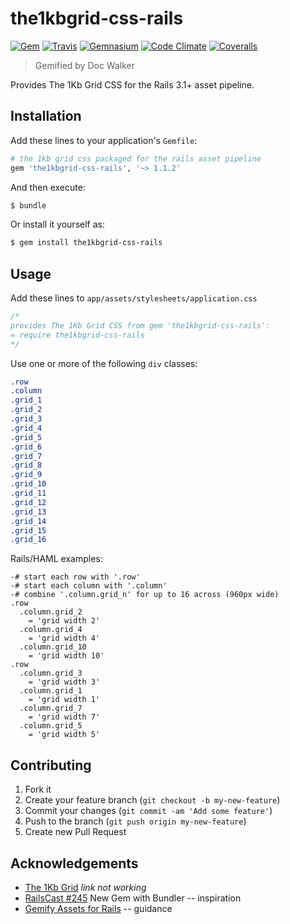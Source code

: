 # the1kbgrid-css-rails
[![Gem](http://img.shields.io/gem/v/the1kbgrid-css-rails.svg?style=flat)][gem]
[![Travis](https://img.shields.io/travis/jhx/gem-the1kbgrid-css-rails.svg?style=flat)][travis]
[![Gemnasium](http://img.shields.io/gemnasium/jhx/gem-the1kbgrid-css-rails.svg?style=flat)][gemnasium]
[![Code Climate](http://img.shields.io/codeclimate/github/jhx/gem-the1kbgrid-css-rails.svg?style=flat)][code climate]
[![Coveralls](http://img.shields.io/coveralls/jhx/gem-the1kbgrid-css-rails.svg?style=flat)][coveralls]

[gem]:          https://rubygems.org/gems/the1kbgrid-css-rails
[travis]:       https://travis-ci.org/jhx/gem-the1kbgrid-css-rails
[gemnasium]:    https://gemnasium.com/jhx/gem-the1kbgrid-css-rails
[code climate]: https://codeclimate.com/github/jhx/gem-the1kbgrid-css-rails
[coveralls]:    https://coveralls.io/r/jhx/gem-the1kbgrid-css-rails

> Gemified by Doc Walker

Provides The 1Kb Grid CSS for the Rails 3.1+ asset pipeline.

## Installation

Add these lines to your application's `Gemfile`:

```rb
# the 1kb grid css packaged for the rails asset pipeline
gem 'the1kbgrid-css-rails', '~> 1.1.2'
```

And then execute:

```sh
$ bundle
```

Or install it yourself as:

```sh
$ gem install the1kbgrid-css-rails
```

## Usage

Add these lines to `app/assets/stylesheets/application.css`

```css
/*
provides The 1Kb Grid CSS from gem 'the1kbgrid-css-rails':
= require the1kbgrid-css-rails
*/
```

Use one or more of the following `div` classes:

```css
.row
.column
.grid_1
.grid_2
.grid_3
.grid_4
.grid_5
.grid_6
.grid_7
.grid_8
.grid_9
.grid_10
.grid_11
.grid_12
.grid_13
.grid_14
.grid_15
.grid_16
```

Rails/HAML examples:

```haml
-# start each row with '.row'
-# start each column with '.column'
-# combine '.column.grid_n' for up to 16 across (960px wide)
.row
  .column.grid_2
    = 'grid width 2'
  .column.grid_4
    = 'grid width 4'
  .column.grid_10
    = 'grid width 10'
.row
  .column.grid_3
    = 'grid width 3'
  .column.grid_1
    = 'grid width 1'
  .column.grid_7
    = 'grid width 7'
  .column.grid_5
    = 'grid width 5'
```

## Contributing

1. Fork it
2. Create your feature branch (`git checkout -b my-new-feature`)
3. Commit your changes (`git commit -am 'Add some feature'`)
4. Push to the branch (`git push origin my-new-feature`)
5. Create new Pull Request

## Acknowledgements

- [The 1Kb Grid](http://www.1kbgrid.com) *link not working*
- [RailsCast #245](http://railscasts.com/episodes/245-new-gem-with-bundler) New Gem with Bundler -- inspiration
- [Gemify Assets for Rails](http://prioritized.net/blog/gemify-assets-for-rails/) -- guidance
